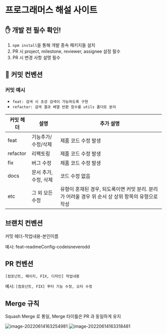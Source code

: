 # 프로그래머스 해설 사이트

## ✋ 개발 전 필수 확인!

1. `npm install`을 통해 개발 종속 패키지들 설치
2. PR 시 project, milestone, reviewer, assignee 설정 필수
3. PR 시 변경 사항 설명 필수

## 📐 커밋 컨벤션

### 커밋 예시

- `feat: 검색 시 초성 검색이 가능하도록 구현`
- `refactor: 검색 결과 배열 반환 함수를 utils 폴더로 분리`

| 커밋 헤더 | 설명                  | 추가 설명                                                                                         |
| --------- | --------------------- | ------------------------------------------------------------------------------------------------- |
| feat      | 기능추가/수정/삭제    | 제품 코드 수정 발생                                                                               |
| refactor  | 리팩토링              | 제품 코드 수정 발생                                                                               |
| fix       | 버그 수정             | 제품 코드 수정 발생                                                                               |
| docs      | 문서 추가, 수정, 삭제 | 코드 수정 없음                                                                                    |
| etc       | 그 외 모든 수정       | 유형이 혼재된 경우, 되도록이면 커밋 분리. 분리가 어려울 경우 위 순서 상 상위 항목의 유형으로 작성 |

## 브랜치 컨벤션
커밋 헤더-작업내용-본인이름

예시: feat-readmeConfig-codeisneverodd

## PR 컨벤션
`[컴포넌트, 페이지, FIX, 디자인] 작업내용`

예시: `[컴포넌트, FIX] 푸터 기능 수정, 오타 수정`

## Merge 규칙
Squash Merge 로 통일, Merge 타이틀은 PR 과 동일하게 유지

![image-20220614163254981](https://tva1.sinaimg.cn/large/e6c9d24egy1h37t57t287j20ua0623z4.jpg)
![image-20220614163318481](https://tva1.sinaimg.cn/large/e6c9d24egy1h37t5kuv5sj20su0dudh4.jpg)
